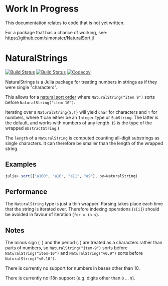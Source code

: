 # Work In Progress

This documentation relates to code that is not yet written.

For a package that has a chance of working, see: https://github.com/simonster/NaturalSort.jl

# NaturalStrings

[![Build Status](https://travis-ci.com/perrutquist/NaturalStrings.jl.svg?branch=master)](https://travis-ci.com/perrutquist/NaturalStrings.jl)
[![Build Status](https://ci.appveyor.com/api/projects/status/github/perrutquist/NaturalStrings.jl?svg=true)](https://ci.appveyor.com/project/perrutquist/NaturalStrings-jl)
[![Codecov](https://codecov.io/gh/perrutquist/NaturalStrings.jl/branch/master/graph/badge.svg)](https://codecov.io/gh/perrutquist/NaturalStrings.jl)

NaturalStrings is a Julia package for treating numbers in strings as if they were single "characters".

This allows for a [natural sort order](https://en.wikipedia.org/wiki/Natural_sort_order) where `NaturalString("item 9")` sorts before `NaturalString("item 10")`.

Iterating over a `NaturalString{S,T}` will yield `Char` for characters and `T` for numbers, where `T` can either be an `Integer` type or `SubString`. The latter is the default, and works with numbers of any length. (`S` is the type of the wrapped `AbstractString`.)

The `length` of a `NaturalString` is computed counting all-digit substrings as single characters. It can therefore be smaller than the length of the wrapped string.

## Examples

```julia
julia> sort(["a100", "a10", "a11", "a9"], by=NaturalString)
```

## Performance

The `NaturalString` type is just a thin wrapper. Parsing takes place each time that the string is iterated over. Therefore indexing operations (`s[i]`) should be avoided in favour of iteration (`for x in s`).

## Notes

The minus sign (`-`) and the period (`.`) are treated as a characters rather than parts of numbers, so `NaturalString("item-9")` sorts before `NaturalString("item-10")` and  `NaturalString("v0.9")` sorts before `NaturalString("v0.10")`.

There is currently no support for numbers in bases other than 10.

There is currently no i18n support (e.g. digits other than `0` ... `9`).
